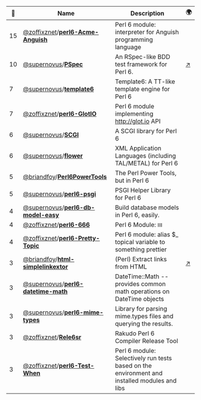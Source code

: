|:star2: | Name | Description | 🌍|
|---|---|---|---|
|15|[@zoffixznet](https://github.com/zoffixznet)/[**perl6-Acme-Anguish**](https://github.com/zoffixznet/perl6-Acme-Anguish)|Perl 6 module: interpreter for Anguish programming language||
|10|[@supernovus](https://github.com/supernovus)/[**PSpec**](https://github.com/supernovus/PSpec)|An RSpec-like BDD test framework for Perl 6.|[:arrow_upper_right:](http://huri.net/articles/2010/01/pspec.html)|
|7|[@supernovus](https://github.com/supernovus)/[**template6**](https://github.com/supernovus/template6)|Template6: A TT-like template engine for Perl 6||
|7|[@zoffixznet](https://github.com/zoffixznet)/[**perl6-GlotIO**](https://github.com/zoffixznet/perl6-GlotIO)|Perl 6 module implementing http://glot.io API||
|6|[@supernovus](https://github.com/supernovus)/[**SCGI**](https://github.com/supernovus/SCGI)|A SCGI library for Perl 6||
|6|[@supernovus](https://github.com/supernovus)/[**flower**](https://github.com/supernovus/flower)|XML Application Languages (including TAL/METAL) for Perl 6||
|5|[@briandfoy](https://github.com/briandfoy)/[**Perl6PowerTools**](https://github.com/briandfoy/Perl6PowerTools)|The Perl Power Tools, but in Perl 6||
|5|[@supernovus](https://github.com/supernovus)/[**perl6-psgi**](https://github.com/supernovus/perl6-psgi)|PSGI Helper Library for Perl 6||
|4|[@supernovus](https://github.com/supernovus)/[**perl6-db-model-easy**](https://github.com/supernovus/perl6-db-model-easy)|Build database models in Perl 6, easily.||
|4|[@zoffixznet](https://github.com/zoffixznet)/[**perl6-666**](https://github.com/zoffixznet/perl6-666)|Perl 6 Module: ווו||
|4|[@zoffixznet](https://github.com/zoffixznet)/[**perl6-Pretty-Topic**](https://github.com/zoffixznet/perl6-Pretty-Topic)|Perl 6 module: alias $_ topical variable to something prettier||
|3|[@briandfoy](https://github.com/briandfoy)/[**html-simplelinkextor**](https://github.com/briandfoy/html-simplelinkextor)|(Perl) Extract links from HTML|[:arrow_upper_right:](http://search.cpan.org/dist/HTML-SimpleLinkExtor)|
|3|[@supernovus](https://github.com/supernovus)/[**perl6-datetime-math**](https://github.com/supernovus/perl6-datetime-math)|DateTime::Math -- provides common math operations on DateTime objects||
|3|[@supernovus](https://github.com/supernovus)/[**perl6-mime-types**](https://github.com/supernovus/perl6-mime-types)|Library for parsing mime.types files and querying the results.||
|3|[@zoffixznet](https://github.com/zoffixznet)/[**Rele6sr**](https://github.com/zoffixznet/Rele6sr)|Rakudo Perl 6 Compiler Release Tool||
|3|[@zoffixznet](https://github.com/zoffixznet)/[**perl6-Test-When**](https://github.com/zoffixznet/perl6-Test-When)|Perl 6 module: Selectively run tests based on the environment and installed modules and libs||

